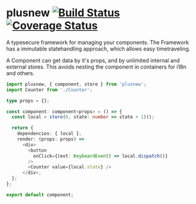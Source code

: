 # plusnew [![Build Status](https://api.travis-ci.org/plusnew/plusnew.svg?branch=master)](https://travis-ci.org/plusnew/plusnew) [![Coverage Status](https://coveralls.io/repos/github/plusnew/plusnew/badge.svg?branch=master)](https://coveralls.io/github/plusnew/plusnew)

A typesecure framework for managing your components.
The Framework has a immutable statehandling approach, which allows easy timetraveling.

A Component can get data by it's props, and by unlimited internal and external stores.
This avoids nesting the component in containers for i18n and others.

```ts
import plusnew, { component, store } from 'plusnew';
import Counter from './Counter';

type props = {};

const component: component<props> = () => {
  const local = store(0, state: number => state + 1)();

  return {
    dependencies: { local },
    render: (props: props) =>
      <div>
        <button
          onClick={(evt: KeyboardEvent) => local.dispatch()}
        />
        <Counter value={local.state} />
      </div>,
  };
};

export default component;

```
